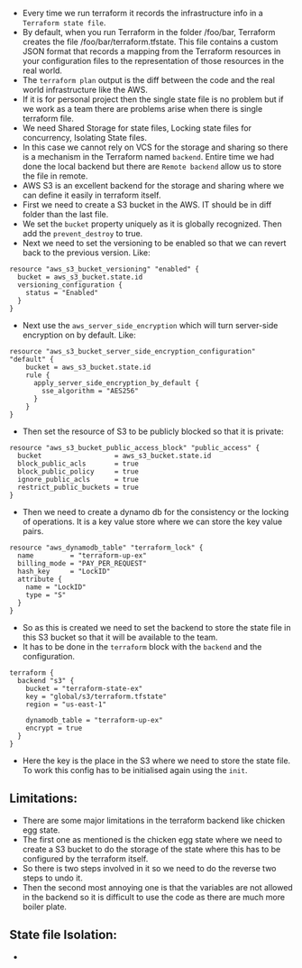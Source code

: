 * Every time we run terraform it records the infrastructure info in a `Terraform state file`. 
* By default, when you run Terraform in the folder /foo/bar, Terraform creates the file /foo/bar/terraform.tfstate. This file contains a custom JSON format that records a mapping from the Terraform resources in your configuration files to the representation of those resources in the real world.
* The `terraform plan` output is the diff between the code and the real world infrastructure like the AWS.
* If it is for personal project then the single state file is no problem but if we work as a team there are problems arise when there is single terraform file.
* We need Shared Storage for state files, Locking state files for concurrency, Isolating State files.
* In this case we cannot rely on VCS for the storage and sharing so there is a mechanism in the Terraform named `backend`. Entire time we had done the local backend but there are `Remote backend` allow us to store the file in remote.
* AWS S3 is an excellent backend for the storage and sharing where we can define it easily in terraform itself.
* First we need to create a S3 bucket in the AWS. IT should be in diff folder than the last file.
* We set the `bucket` property uniquely as it is globally recognized. Then add the `prevent_destroy` to true.
* Next we need to set the versioning to be enabled so that we can revert back to the previous version. Like:
```
resource "aws_s3_bucket_versioning" "enabled" {
  bucket = aws_s3_bucket.state.id
  versioning_configuration {
    status = "Enabled"
  }
}
```
* Next use the `aws_server_side_encryption` which will turn server-side encryption on by default. Like:
```
resource "aws_s3_bucket_server_side_encryption_configuration" "default" {
    bucket = aws_s3_bucket.state.id
    rule {
      apply_server_side_encryption_by_default {
        sse_algorithm = "AES256"
      }
    }
}
```
* Then set the resource of S3 to be publicly blocked so that it is private:
```
resource "aws_s3_bucket_public_access_block" "public_access" {
  bucket                  = aws_s3_bucket.state.id
  block_public_acls       = true
  block_public_policy     = true
  ignore_public_acls      = true
  restrict_public_buckets = true
}
```
* Then we need to create a dynamo db for the consistency or the locking of operations. It is a key value store where we can store the key value pairs.
```
resource "aws_dynamodb_table" "terraform_lock" {
  name         = "terraform-up-ex"
  billing_mode = "PAY_PER_REQUEST"
  hash_key     = "LockID"
  attribute {
    name = "LockID"
    type = "S"
  }
}
```
* So as this is created we need to set the backend to store the state file in this S3 bucket so that it will be available to the team.
* It has to be done in the `terraform` block with the `backend` and the configuration.
```
terraform {
  backend "s3" {
    bucket = "terraform-state-ex"
    key = "global/s3/terraform.tfstate"
    region = "us-east-1"

    dynamodb_table = "terraform-up-ex"
    encrypt = true
  }
}
```
* Here the key is the place in the S3 where we need to store the state file. To work this config has to be initialised again using the `init`.
## Limitations:
* There are some major limitations in the terraform backend like chicken egg state.
* The first one as mentioned is the chicken egg state where we need to create a S3 bucket to do the storage of the state where this has to be configured by the terraform itself.
* So there is two steps involved in it so we need to do the reverse two steps to undo it.
* Then the second most annoying one is that the variables are not allowed in the backend so it is difficult to use the code as there are much more boiler plate.
## State file Isolation:
* 